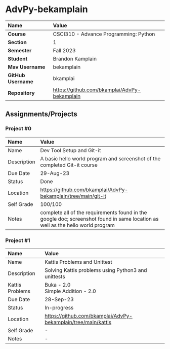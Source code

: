 # AdvPy-bekamplain

| Name | Value |
| :--- | :--- |
| **Course** | CSCI310 - Advance Programming: Python |
| **Section** | 1 |
| **Semester** | Fall 2023 |
| **Student** | Brandon Kamplain |
| **Mav Username** | bekamplain |
| **GitHub Username** | bkamplai |
| **Repository** | https://github.com/bkamplai/AdvPy-bekamplain |

## Assignments/Projects

### Project #0

| Name | Value |
| :--- | :--- |
| Name | Dev Tool Setup and Git-it |
| Description | A basic hello world program and screenshot of the completed Git-it course |
| Due Date | 29-Aug-23 |
| Status | Done |
| Location | https://github.com/bkamplai/AdvPy-bekamplain/tree/main/git-it |
| Self Grade | 100/100 |
| Notes | complete all of the requirements found in the google doc; screenshot found in same location as well as the hello world program |

### Project #1

| Name | Value |
| :--- | :--- |
| Name | Kattis Problems and Unittest |
| Description | Solving Kattis problems using Python3 and unittests |
| Kattis Problems | Buka - 2.0 <br> Simple Addition - 2.0 <br> |
| Due Date | 28-Sep-23 |
| Status | In-progress |
| Location | https://github.com/bkamplai/AdvPy-bekamplain/tree/main/kattis |
| Self Grade | - |
| Notes | - |